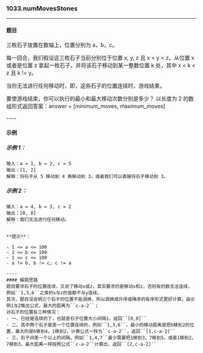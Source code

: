 ### 1033.numMovesStones
----
#### 题目
三枚石子放置在数轴上，位置分别为 a，b，c。

每一回合，我们假设这三枚石子当前分别位于位置 x, y, z 且 x < y < z。从位置 x 或者是位置 z 拿起一枚石子，并将该石子移动到某一整数位置 k 处，其中 x < k < z 且 k != y。

当你无法进行任何移动时，即，这些石子的位置连续时，游戏结束。

要使游戏结束，你可以执行的最小和最大移动次数分别是多少？ 以长度为 2 的数组形式返回答案：answer = [minimum_moves, maximum_moves]

---- 
#### 示例

##### 示例 1：

```
输入：a = 1, b = 2, c = 5
输出：[1, 2]
解释：将石子从 5 移动到 4 再移动到 3，或者我们可以直接将石子移动到 3。
```

##### 示例 2：

```
输入：a = 4, b = 3, c = 2
输出：[0, 0]
解释：我们无法进行任何移动。
``` 

**提示**：

- 1 <= a <= 100
- 1 <= b <= 100
- 1 <= c <= 100
- a != b, b != c, c != a

----
#### 解题思路
题目要求石子的位置连续，又说了移动x或z，其实要求的是移动x和z，否则有的数无法连续，例如``1,3,6``之类的x与z的值都不与y连续。
其次，题目没说明三个石子的位置不能调换，所以调换成升序或降序的有序形式更好计算。由示例1与2推出公式，最大的距离为``c-a-2``；
对石子的位置有三种情况：
- 一、已经是连续的了，也就是石子位置大小间隔1，返回``[0,0]``
- 二、其中两个石子是差一个位置连续的，例如``1,3,6``，最小的移动距离是把6移到2的位置，最大的是6移到4，1移到2，计算公式一样为``c-a-2``，返回``[1,c-a-2]``
- 三、石子间差一个以上的间隔，例如``1,4,7``最少需要把1移到3，7移到5，或者1移到2，7移到3，最大距离一样按照公式``c-a-2``计算出，返回``[2,c-a-2]``